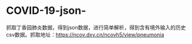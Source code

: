 # COVID-19-json-
抓取丁香园肺炎数据，得到json数据，进行简单解析，得到含有境外输入的历史csv数据。抓取地址：https://ncov.dxy.cn/ncovh5/view/pneumonia
